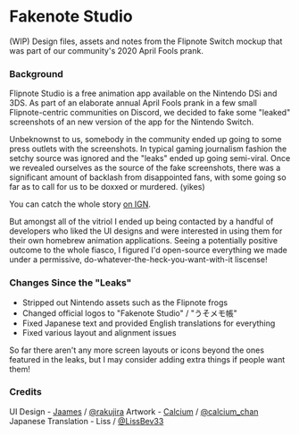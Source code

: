 # Fakenote Studio

(WIP) Design files, assets and notes from the Flipnote Switch mockup that was part of our community's 2020 April Fools prank.

### Background

Flipnote Studio is a free animation app available on the Nintendo DSi and 3DS. As part of an elaborate annual April Fools prank in a few small Flipnote-centric communities on Discord, we decided to fake some "leaked" screenshots of an new version of the app for the Nintendo Switch. 

Unbeknownst to us, somebody in the community ended up going to some press outlets with the screenshots. In typical gaming journalism fashion the setchy source was ignored and the "leaks" ended up going semi-viral. Once we revealed ourselves as the source of the fake screenshots, there was a significant amount of backlash from disappointed fans, with some going so far as to call for us to be doxxed or murdered. (yikes)

You can catch the whole story [on IGN](https://uk.ign.com/articles/the-april-fools-switch-joke-that-went-too-far).

But amongst all of the vitriol I ended up being contacted by a handful of developers who liked the UI designs and were interested in using them for their own homebrew animation applications. Seeing a potentially positive outcome to the whole fiasco, I figured I'd open-source everything we made under a permissive, do-whatever-the-heck-you-want-with-it liscense!

### Changes Since the "Leaks"

* Stripped out Nintendo assets such as the Flipnote frogs
* Changed official logos to "Fakenote Studio" / "うそメモ帳"
* Fixed Japanese text and provided English translations for everything
* Fixed various layout and alignment issues

So far there aren't any more screen layouts or icons beyond the ones featured in the leaks, but I may consider adding extra things if people want them!

### Credits

UI Design - [Jaames](https://github.com/jaames) / [@rakujira](https://twitter.com/rakujira)
Artwork - [Calcium](https://github.com/calciumchan) / [@calcium_chan](https://twitter.com/calcium_chan)
Japanese Translation - Liss / [@LissBev33](https://twitter.com/LissBev33)
